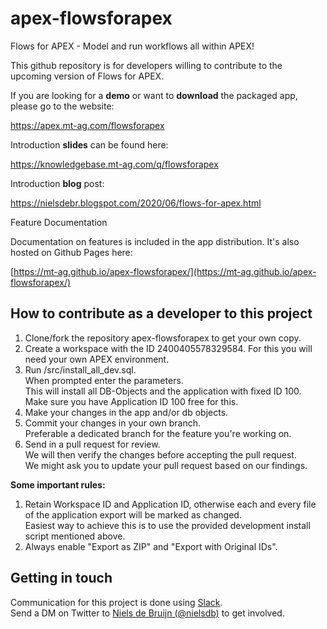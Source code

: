 # apex-flowsforapex

Flows for APEX - Model and run workflows all within APEX!

This github repository is for developers willing to contribute to the upcoming version of Flows for APEX.

If you are looking for a **demo** or want to **download** the packaged app, please go to the website:

<https://apex.mt-ag.com/flowsforapex>

Introduction **slides** can be found here:

<https://knowledgebase.mt-ag.com/q/flowsforapex>

Introduction **blog** post:

<https://nielsdebr.blogspot.com/2020/06/flows-for-apex.html>

Feature Documentation

Documentation on features is included in the app distribution.  It's also hosted on Github Pages here:

[https://mt-ag.github.io/apex-flowsforapex/](https://mt-ag.github.io/apex-flowsforapex/)

## How to contribute as a developer to this project

1. Clone/fork the repository apex-flowsforapex to get your own copy.
2. Create a workspace with the ID 2400405578329584.
   For this you will need your own APEX environment.
3. Run /src/install_all_dev.sql.  
   When prompted enter the parameters.  
   This will install all DB-Objects and the application with fixed ID 100.  
   Make sure you have Application ID 100 free for this.
4. Make your changes in the app and/or db objects.
5. Commit your changes in your own branch.  
   Preferable a dedicated branch for the feature you're working on.
6. Send in a pull request for review.  
   We will then verify the changes before accepting the pull request.  
   We might ask you to update your pull request based on our findings.

**Some important rules:**

1. Retain Workspace ID and Application ID, otherwise each and every file of the application export will be marked as changed.  
   Easiest way to achieve this is to use the provided development install script mentioned above.
2. Always enable "Export as ZIP" and "Export with Original IDs".

## Getting in touch

Communication for this project is done using [Slack](http://flowsforapex.slack.com).  
Send a DM on Twitter to [Niels de Bruijn (@nielsdb)](https://twitter.com/nielsdb?s=20) to get involved.
